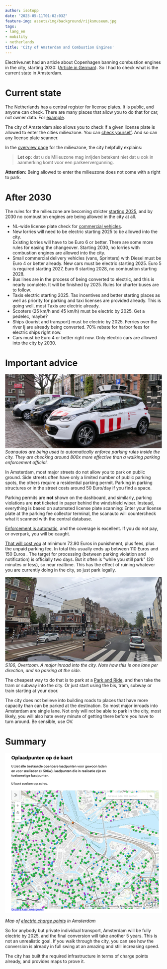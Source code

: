 ```yaml
---
author: isotopp
date: "2023-05-11T01:02:03Z"
feature-img: assets/img/background/rijksmuseum.jpg
tags:
- lang_en
- mobility
- netherlands
title: 'City of Amsterdam and Combustion Engines'
---
```


Electrive.net had an article about Copenhagen banning combustion engines in the city, starting 2030:
([Article in German](https://www.electrive.net/2023/05/08/kopenhagen-will-verbrenner-autos-ab-2030-aussperren/)).
So I had to check what is the current state in Amsterdam.

# Current state

The Netherlands has a central register for license plates.
It is public, and anyone can check.
There are many places that allow you to do that for car, not owner data.
For [example](https://www.autoweek.nl/kentekencheck/P-664-rg/).

The city of Amsterdam also allows you to check if a given license plate is allowed to enter the cities milieuzone.
You can [check yourself](https://ontheffingen.amsterdam.nl/publiek/).
And so can any license plate scanner.

In the [overview page](https://www.amsterdam.nl/verkeer-vervoer/milieuzone-amsterdam/) for the milieuzone,
the city helpfully explains:

> **Let op:** dat u de Milieuzone mag inrijden betekent niet dat u ook in aanmerking komt voor een parkeervergunning. 

**Attention:** Being allowed to enter the milieuzone does not come with a right to park.

# After 2030

The rules for the milieuzone are becoming stricter [starting 2025](https://www.amsterdam.nl/verkeer-vervoer/milieuzone-amsterdam/aanscherping-milieuzones/),
and by 2030 no combustion engines are being allowed in the city at all.

- NL-wide license plate check for [commercial vehicles](https://www.opwegnaarzes.nl/).
- New lorries will need to be electric starting 2025 to be allowed into the city.  
  Existing lorries will have to be Euro 6 or better. There are some more rules for easing the changeover.
  Starting 2030, no lorries with combustion engines are allowed into the city.
- Small commercial delivery vehicles (vans, Sprinters) with Diesel must be Euro 4 or better already.
  New cars must be electric starting 2025. Euro 5 is required starting 2027, Euro 6 starting 2028, 
  no combustion starting 2028.
- Bus lines are in the process of being converted to electric, and this is nearly complete.
  It will be finished by 2025.
  Rules for charter buses are to follow.
- Taxis electric starting 2025.
  Tax incentives and better starting places as well as priority for parking and taxi licenses are provided already.
  This is going well, most Taxis are electric already.
- Scooters (25 km/h and 45 km/h) must be electric by 2025.
  Get a pedelec, maybe?
- Ships (tourist and transport) must be electric by 2025. 
  Ferries over the river Ij are already being converted.
  70% rebate for harbor fees for electric ships right now. 
- Cars must be Euro 4 or better right now.
  Only electric cars are allowed into the city by 2030.

# Important advice

![](/uploads/2023/05/scanauto.jpg)
*Scanautos are being used to automatically enforce parking rules inside the city.
They are checking around 800x more effective than a walking parking enforcement official.*

In Amsterdam, most major streets do not allow you to park on public ground.
Side streets often have only a limited number of public parking spots,
the others require a residential parking permit.
Parking in parking structures or in the street costs around 50 Euro/day if you find a space.

Parking permits are **not** shown on the dashboard, and similarly, parking violations are **not** ticketed in paper behind the windshield wiper.
Instead, everything is based on automated license plate scanning:
Enter your license plate at the parking fee collector terminal,
the scanauto will countercheck what it scanned with the central database.

[Enforcement is automatic](https://algoritmeregister.amsterdam.nl/parkeercontrole/), and the coverage is excellent.
If you do not pay, or overpark, you will be caught.

[That will cost you](https://www.amsterdam.nl/parkeren/parkeerbon/) at minimum 72.90 Euros in punishment,
plus fees, plus the unpaid parking fee. 
In total this usually ends up between 110 Euros and 150 Euros 
.
The target for processing (between parking violation and notification) is officially two days. 
But it often is "while you still park" (20 minutes or less),
so near realtime.
This has the effect of ruining whatever you are currently doing in the city, so just park legally.

![](/uploads/2023/05/overtoom.png)
*S106, Overtoom. A major inroad into the city. Note how this is one lane per direction, and no parking at the side.*

The cheapest way to do that is to park at a [Park and Ride](https://www.amsterdam.nl/en/parking/park-ride/),
and then take the tram or subway into the city.
Or just start using the bis, tram, subway or train starting at your door.

The city does not believe into building roads to places that have more capacity than can be parked at the destination.
So most major inroads into Amsterdam are single lane.
Not only will not be able to park in the city, most likely,
you will also hate every minute of getting there before you have to turn around.
Be sensible, use OV.

# Summary

![](/uploads/2023/05/electric-charge-points.png)

*Map of [electric charge points](https://www.amsterdam.nl/parkeren/elektrische-oplaadpunten-amsterdam/) in Amsterdam*

So for anybody but private individual transport, Amsterdam will be fully electric by 2025,
and the final conversion will take another 5 years.
This is not an unrealistic goal.
If you walk through the city, you can see how the conversion is already in full swing at an amazing and still increasing speed.

The city has built the required infrastructure in terms of charge points already, 
and provides maps to prove it.
